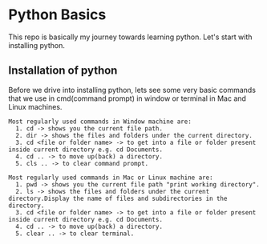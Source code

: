 # Python Basics

This repo is basically my journey towards learning python.
Let's start with installing python.

## **Installation of python**
Before we drive into installing python, lets see some very basic commands that we use in cmd(command prompt) in window or terminal in Mac and Linux machines.

    Most regularly used commands in Window machine are:
      1. cd -> shows you the current file path.
      2. dir -> shows the files and folders under the current directory.
      3. cd <file or folder name> -> to get into a file or folder present inside current directory e.g. cd Documents.
      4. cd .. -> to move up(back) a directory.
      5. cls .. -> to clear command prompt.
  
    Most regularly used commands in Mac or Linux machine are:
      1. pwd -> shows you the current file path "print working directory".
      2. ls -> shows the files and folders under the current directory.Display the name of files and subdirectories in the directory.
      3. cd <file or folder name> -> to get into a file or folder present inside current directory e.g. cd Documents.
      4. cd .. -> to move up(back) a directory.
      5. clear .. -> to clear terminal.
